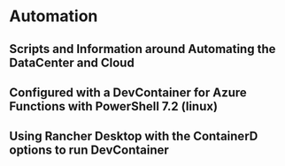 # Automation

## Scripts and Information around Automating the DataCenter and Cloud

## Configured with a DevContainer for Azure Functions with PowerShell 7.2 (linux)

## Using Rancher Desktop with the ContainerD options to run DevContainer
